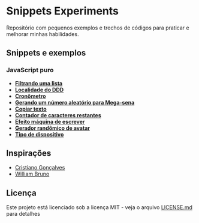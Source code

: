# Snippets Experiments

Repositório com pequenos exemplos e trechos de códigos para praticar e melhorar minhas habilidades.

## Snippets e exemplos

### JavaScript puro

* [**Filtrando uma lista**](https://ricardospalves.github.io/snippets-experiments/js-filtrar-lista/index.html)
* [**Localidade do DDD**](https://ricardospalves.github.io/snippets-experiments/js-localidade-ddd/index.html)
* [**Cronômetro**](https://ricardospalves.github.io/snippets-experiments/js-cronometro/index.html)
* [**Gerando um número aleatório para Mega-sena**](https://ricardospalves.github.io/snippets-experiments/js-mega-sena-randomico/index.html)
* [**Copiar texto**](https://ricardospalves.github.io/snippets-experiments/js-copiar-texto/index.html)
* [**Contador de caracteres restantes**](https://ricardospalves.github.io/snippets-experiments/js-contador-de-caracteres-restantes/index.html)
* [**Efeito máquina de escrever**](https://ricardospalves.github.io/snippets-experiments/js-efeito-maquina-de-escrever/index.html)
* [**Gerador randômico de avatar**](https://ricardospalves.github.io/snippets-experiments/js-gerador-randomico-avatar/index.html)
* [**Tipo de dispositivo**](https://ricardospalves.github.io/snippets-experiments/js-tipo-de-dispositivo/index.html)

## Inspirações

* [Cristiano Gonçalves](https://github.com/crisgon/Javascript-Experiments)
* [William Bruno](https://github.com/wbruno/examples)

## Licença

Este projeto está licenciado sob a licença MIT - veja o arquivo [LICENSE.md](LICENSE.md) para detalhes
